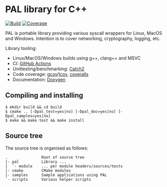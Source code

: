 # PAL library for C++

[![Build](https://github.com/svens/pal/workflows/Build/badge.svg)](https://github.com/svens/pal/actions?query=workflow:Build)
[![Coverage](https://coveralls.io/repos/github/svens/pal/badge.svg)](https://coveralls.io/github/svens/pal)

PAL is portable library providing various syscall wrappers for Linux, MacOS and Windows. Intention is to cover networking, cryptography, logging, etc.

Library tooling:
* Linux/MacOS/Windows builds using g++, clang++ and MSVC
* CI: [GitHub Actions](https://github.com/features/actions)
* Unittesting/benchmarking: [Catch2](https://github.com/catchorg/Catch2)
* Code coverage: [gcov](https://gcc.gnu.org/onlinedocs/gcc/Gcov.html)/[lcov](https://github.com/linux-test-project/lcov), [coveralls](https://docs.coveralls.io)
* Documentation: [Doxygen](http://www.doxygen.nl)


## Compiling and installing

    $ mkdir build && cd build
    $ cmake .. [-Dpal_test=yes|no] [-Dpal_doc=yes|no] [-Dpal_samples=yes|no]
    $ make && make test && make install


## Source tree

The source tree is organised as follows:

    .               Root of source tree
    |- pal          Library ...
    |  `- module    ... per module headers/sources/tests
    |- cmake        CMake modules
    |- samples      Sample applications using PAL
    `- scripts      Various helper scripts
